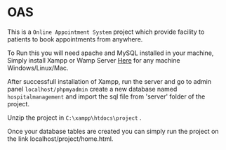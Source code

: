 # OAS
This is a `Online Appointment System` project which provide facility to patients to book appointments from anywhere.

To Run this you will need apache and MySQL installed in your machine, Simply install Xampp or Wamp Server <a href= "https://www.apachefriends.org/index.html" >Here</a> for any machine Windows/Linux/Mac. 

After successfull installation of Xampp, run the server and go to admin panel `localhost/phpmyadmin` create a new database named `hospitalmanagement` and import the sql file from 'server' folder of the project.

Unzip the project in `C:\xampp\htdocs\project` .

Once your database tables are created you can simply run the project on the link localhost/project/home.html.
